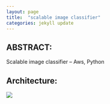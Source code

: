 ```yaml
---
layout: page
title:  "scalable image classifier"
categories: jekyll update
---
```


## ABSTRACT:
Scalable image classifier – Aws, Python

## Architecture:
![](images/aws_poster.jpg) 


